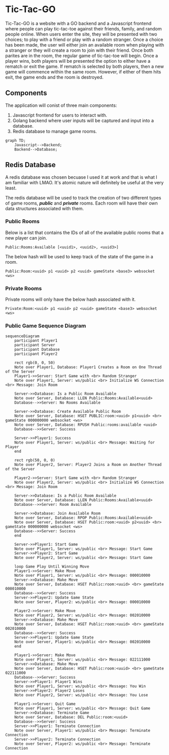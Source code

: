 # Tic-Tac-GO

Tic-Tac-GO is a website with a GO backend and a Javascript frontend where people can play 
tic-tac-toe against their friends, family, and random people online. When users enter the site, 
they will be presented with two choices; to play with a friend or play with a random stranger. Once
a choice has been made, the user will either join an available room when playing with a stranger
or they will create a room to join with their friend. Once both parites are in the room, the 
regular game of tic-tac-toe will begin. Once a player wins, both players will be presented the 
option to either have a rematch or exit the game. If rematch is selected by both players, then a
new game will commence within the same room. However, if either of them hits exit, the game ends 
and the room is destroyed.  

## Components

The application will conist of three main components:
1) Javascript frontend for users to interact with.
2) Golang backend where user inputs will be captured and input into a database.
3) Redis database to manage game rooms.

```mermaid
graph TD;
    Javascript-->Backend;
    Backend-->Database;
```

## Redis Database

A redis database was chosen becuase I used it at work and that is what I am familiar with LMAO.
It's atomic nature will definitely be useful at the very least.

The redis database will be used to track the creation of two different types of game rooms, 
_**public**_ and _**private**_ rooms. Each room will have their own data structures associated with
them.

### Public Rooms

Below is a list that contains the IDs of all of the available public rooms that a new player can 
join.

```
Public:Rooms:Available [<uuid1>, <uuid2>, <uuid3>]
```

The below hash will be used to keep track of the state of the game in a room.

```
Public:Room:<uuid> p1 <uuid> p2 <uuid> gameState <base3> websocket <ws>
```

### Private Rooms

Private rooms will only have the below hash associated with it.

```
Private:Room:<uuid> p1 <uuid> p2 <uuid> gameState <base3> websocket <ws>
```

### Public Game Sequence Diagram

```mermaid
sequenceDiagram
    participant Player1
    participant Server
    participant Database
    participant Player2

    rect rgb(0, 0, 50)
    Note over Player1, Database: Player1 Creates a Room on One Thread of the Server
    Player1->>Server: Start Game with <br> Random Stranger 
    Note over Player1, Server: ws/public <br> Initialize WS Connection <br> Message: Join Room

    Server->>Database: Is a Public Room Available
    Note over Server, Database: LLEN Public:Rooms:Available<uuid>
    Database-->>Server: No Rooms Available

    Server->>Database: Create Available Public Room
    Note over Server, Database: HSET PUBLIC:room:<uuid> p1<uuid> <br> gameState 000000000 websocket <ws>
    Note over Server, Database: RPUSH Public:rooms:available <uuid>
    Database-->>Server: Success

    Server->>Player1: Success
    Note over Player1, Server: ws/public <br> Message: Waiting for Player
    end

    rect rgb(50, 0, 0) 
    Note over Player2, Server: Player2 Joins a Room on Another Thread of the Server

    Player2->>Server: Start Game with <br> Random Stranger 
    Note over Player2, Server: ws/public <br> Initialize WS Connection <br> Message: Join Room

    Server->>Database: Is a Public Room Available
    Note over Server, Database: LLEN Public:Rooms:Available<uuid>
    Database-->>Server: Room Available

    Server->>Database: Join Available Room
    Note over Server, Database: RPOP Public:Rooms:Available<uuid>
    Note over Server, Database: HSET Public:room:<uuid> p2<uuid> <br> gameState 000000000 websocket <ws>
    Database-->>Server: Success
    end
    
    Server->>Player1: Start Game
    Note over Player1, Server: ws/public <br> Message: Start Game
    Server->>Player2: Start Game
    Note over Player2, Server: ws/public <br> Message: Start Game

    loop Game Play Until Winning Move
    Player1->>Server: Make Move
    Note over Player1, Server: ws/public <br> Message: 000010000
    Server->>Database: Make Move
    Note over Server, Database: HSET Public:room:<uuid> <br> gameState 000010000
    Database-->>Server: Success
    Server->>Player2: Update Game State
    Note over Server, Player2: ws/public <br> Message: 000010000

    Player2->>Server: Make Move
    Note over Player2, Server: ws/public <br> Message: 002010000
    Server->>Database: Make Move
    Note over Server, Database: HSET Public:room:<uuid> <br> gameState 002010000
    Database-->>Server: Success
    Server->>Player1: Update Game State
    Note over Server, Player1: ws/public <br> Message: 002010000
    end

    Player1->>Server: Make Move
    Note over Player1, Server: ws/public <br> Message: 022111000
    Server->>Database: Make Move
    Note over Server, Database: HSET Public:room:<uuid> <br> gameState 022111000
    Database-->>Server: Success
    Server->>Player1: Player1 Wins
    Note over Player1, Server: ws/public <br> Message: You Win
    Server->>Player2: Player2 Loses
    Note over Player2, Server: ws/public <br> Message: You Lose

    Player1->>Server: Quit Game
    Note over Player1, Server: ws/public <br> Message: Quit Game
    Server->>Database: Terminate Game
    Note over Server, Database: DEL Public:room:<uuid>
    Database-->>Server: Success
    Server->>Player1: Terminate Connection
    Note over Server, Player1: ws/public <br> Message: Terminate Connection 
    Server->>Player2: Terminate Connection
    Note over Server, Player2: ws/public <br> Message: Terminate Connection 
```
